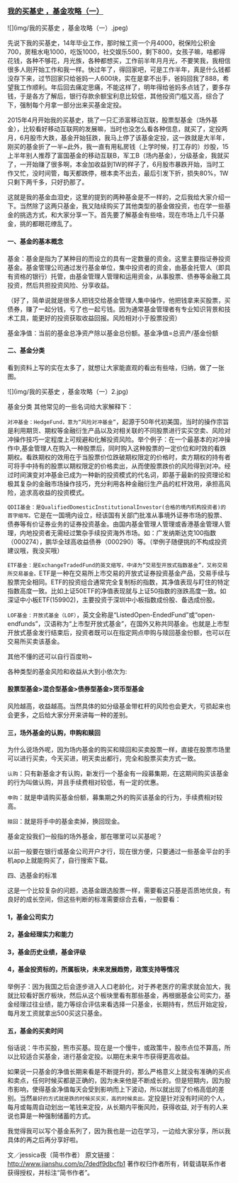 ### [我的买基史 ，基金攻略（一）](http://www.jianshu.com/p/7dedf9dbcfb1)

![](img/我的买基史 ，基金攻略（一）.jpeg)

先说下我的买基史，14年毕业工作，那时候工资一个月4000，税保险公积金700，房租水电1000，吃饭1000，社交娱乐500，剩下800，女孩子嘛，啥都得花钱，各种不够花，月光族，各种都想买，工作前半年月月光，不要笑我，我相信很多人刚开始工作和我一样。快过年了，得回家吧，可是工作半年，真是什么钱都没存下来，过节回家只给爸妈一人600块，实在是拿不出手，爸妈回我了888，希望我工作顺利。年后回去痛定思痛，不能这样了，明年得给爸妈多点钱了，要多存钱，于是各方了解后，银行存款余额宝利息比较低，其他投资门槛又高，综合了下，强制每个月拿一部分出来买基金定投。

2015年4月开始我的买基史，挑了一只汇添富移动互联，股票型基金（场外基金），比较看好移动互联网的发展嘛，当时也没怎么看各种信息，就买了，定投两月，6月股市大跌，基金开始狂跌，我马上停了该基金定投，这一跌就是大半年，刚买的基金折了一半~此外，我一直有用私房钱（上学时候，打工存的）炒股，15上半年别人推荐了富国基金的移动互联B，军工B（场内基金），分级基金，我就买了，一开始赚了很多啊，本金加收益到1W的样子了，6月股市暴跌开始，当时工作又忙，没时间管，每天都跌停，根本卖不出去，最后引发下折，损失80%，1W只剩下两千多，只好扔那了。

这就是我的基金血泪史，这里的提到的两种基金是不一样的，之后我给大家介绍一下。当然除了这两只基金，我又陆续购买了其他类型的基金做投资，也在学一些基金的挑选方式，和大家分享一下。首先要了解基金有些啥，现在市场上几千只基金，挑的都眼花缭乱了。

#### 一、基金的基本概念

基金：基金是指为了某种目的而设立的具有一定数量的资金。这里主要指证券投资基金。基金管理公司通过发行基金单位，集中投资者的资金，由基金托管人（即具有资格的银行）托管，由基金管理人管理和运用资金，从事股票、债券等金融工具投资，然后共担投资风险、分享收益。

（好了，简单说就是很多人把钱交给基金管理人集中操作，他把钱拿来买股票，买债券，赚了一起分钱，亏了也一起亏钱。因为通常基金管理者有专业知识背景和技术工具，能更好的投资获取收益回报。风险相对小于股票投资）

基金净值：当前的基金总净资产除以基金总份额。基金净值=总资产/基金份额

#### 二、基金分类

看到资料上写的实在太多了，就想让大家能直观的看出有些啥，归纳，做了一张图。

![](img/我的买基史 ，基金攻略（一）2.jpg)

基金分类
其他常见的一些名词给大家解释下：

`对冲基金：HedgeFund，意为“风险对冲基金”`，起源于50年代初美国，当时的操作宗旨是利用期货、期权等金融衍生产品以及对相关联的不同股票进行实买空卖、风险对冲操作技巧一定程度上可规避和化解投资风险。举个例子：在一个最基本的对冲操作中,基金管理人在购入一种股票后，同时购入这种股票的一定价位和时效的看跌期权。看跌期权的效用在于当股票价位跌破期权限定的价格时，卖方期权的持有者可将手中持有的股票以期权限定的价格卖出，从而使股票跌价的风险得到对冲。经过时间演变对冲基金已成为一种新的投资模式的代名词，即基于最新的投资理论和极其复杂的金融市场操作技巧，充分利用各种金融衍生产品的杠杆效用，承担高风险，追求高收益的投资模式。

`QDII基金：是QualifiedDomesticInstitutionalInvestor(合格的境内机构投资者)的首字缩写。`它是在一国境内设立，经该国有关部门批准从事境外证券市场的股票、债券等有价证券业务的证券投资基金。由国内基金管理人管理或香港基金管理人管理，内地投资者无需经过繁杂手续投资海外市场。如：广发纳斯达克100指数（000274），鹏华全球高收益债券（000290）等。（举例子随便挑的不构成投资建议哦，我没买哦）

`ETF基金：是ExchangeTradedFund的英文缩写，中译为“交易型开放式指数基金”，又称交易所交易基金。`ETF是一种在交易所上市交易的开放式证券投资基金产品，交易手续与股票完全相同。ETF的投资组合通常完全复制标的指数，其净值表现与盯住的特定指数高度一致。比如上证50ETF的净值表现就与上证50指数的涨跌高度一致。如深证中小板ETF(159902)，主要投资于深圳中小板指数成份股、备选成份股。

`LOF基金：开放式基金（LOF）`，英文全称是“ListedOpen-EndedFund”或“open-endfunds”，汉语称为“上市型开放式基金”，在国外又称共同基金。也就是上市型开放式基金发行结束后，投资者既可以在指定网点申购与赎回基金份额，也可以在交易所买卖该基金。

其他不懂的还可以自行百度哟~

各种类型的基金风险和收益从大到小依次为:

#### 股票型基金>混合型基金>债券型基金>货币型基金

风险越高，收益越高。当然具体的如分级基金带杠杆的风险也会更大，亏损起来也会更多，之后给大家分开来讲每一种的差别。

#### 三，场外基金的认购，申购和赎回

为什么说场外呢，因为场内基金的购买和赎回和买卖股票一样，直接在股票市场里可以进行买卖，今天买进，明天卖出都行，完全和股票买卖方式一致。

`认购`：只有新基金才有认购，新发行一个基金有一段募集期，在这期间购买该基金的行为叫做认购，并且手续费相对较低，有一定的优惠。

`申购`：就是申请购买基金份额，募集期之外的购买该基金的行为，手续费相对较高。

`赎回`：就是将手中的基金卖掉，换回现金。

基金定投我们一般指的场外基金，那在哪里可以买基呢？

以前一般要在银行或基金公司开户才行，现在很方便，只要通过一些基金平台的手机app上就能购买了，自行搜索下载。

四、选基金的标准

这是一个比较复杂的问题，选基金跟选股票一样，需要看这只基是否质地优良，有良好的成长空间，但这些判断的标准需要综合去看，一般要看：

#### 1，基金公司实力

#### 2，基金经理实力和能力

#### 3，基金历史业绩，基金评级

#### 4，基金投资标的，所属板块，未来发展趋势，政策支持等情况

举例子：因为我国之后会逐步进入人口老龄化，对于养老医疗的需求就会加大，我就比较看好医疗板块，然后从这个板块里看有那些基金，再根据基金公司实力，基金经理过往业绩，能力等综合评估来看选择一只基金，长期持有，然后开始定投，每月发工资就拿出500买这只基金。

#### 五，基金的买卖时间

俗话说：牛市买股，熊市买基。现在是一个慢牛，或政策牛，股市点位不算高，所以比较适合买基金，进行基金定投。以期在未来牛市获得更高收益。

如果说一只基金的净值长期来看是不断提升的，那么严格意义上就没有准确的买点和卖点，任何时候买都是正确的，因为未来他是不断成长的。但是短期内，因为股市影响，使得基金净值每天会受到影响而上下波动，所以就出现了价格高低的差别。当然`最好的方式就是跌的时候买买买，高的时候卖出。`定投是针对没有时间的个人，每月或每周自动划出一笔钱来定投，从长期内平衡风险，获得收益, 对于有的人来说也算是一种强制储蓄的方式。

我觉得我可以写个基金系列了，因为我也是一边在学习，一边给大家分享，所以我具体的再之后再分享好啦。

文／jessica夜（简书作者）
原文链接：http://www.jianshu.com/p/7dedf9dbcfb1
著作权归作者所有，转载请联系作者获得授权，并标注“简书作者”。
